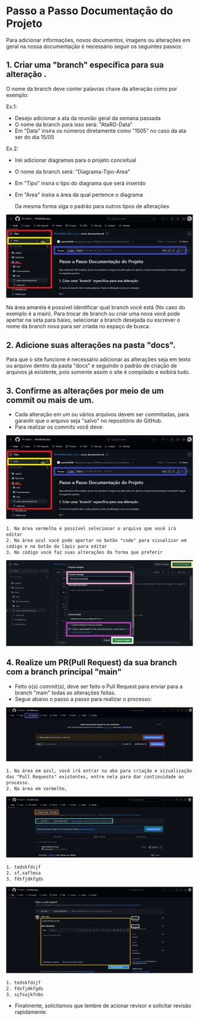# Passo a Passo Documentação do Projeto

Para adicionar informações, novos documentos, imagens ou alterações em geral na nossa documentação é necessário seguir os seguintes passos:

## 1. Criar uma "branch" específica para sua alteração .

  O nome da branch deve conter palavras chave da alteração como por exemplo:

Ex.1: 

- Desejo adicionar a ata da reunião geral da semana passada
- O nome da branch para isso será: "AtaRG-Data"
- Em "Data" insira os números diretamente como "1505" no caso da ata ser do dia 15/05

Ex.2:

- Irei adicionar diagramas para o projeto conceitual
- O nome da branch será: "Diagrama-Tipo-Area"
- Em "Tipo" insira o tipo do diagrama que será inserido
- Em "Area" insira a área da qual pertence o diagrama

  Da mesma forma siga o padrão para outros tipos de alterações

![Captura da página de edição](img/comodocumentar-1.png)

  Na área amarela é possível identificar qual branch você está (No caso do exemplo é a main). Para trocar de branch ou criar uma nova você pode apertar na seta para baixo, selecionar a branch desejada ou escrever o nome da branch nova para ser criada no espaço de busca.

## 2. Adicione suas alterações na pasta "docs".

  Para que o site funcione é necessário adicionar as alterações seja em texto ou arquivo dentro da pasta "docs" e seguindo o padrão de criação de arquivos já existente, pois somente assim o site é compilado e exibirá tudo.

## 3. Confirme as alterações por meio de um commit ou mais de um.

  - Cada alteração em um ou vários arquivos devem ser commitadas, para garantir que o arquivo seja "salvo" no repositório do GitHub.
  - Para realizar os commits você deve:

  ![Captura da página de edição](img/comodocumentar-1.png)

    1. Na área vermelha é possível selecionar o arquivo que você irá editar
    2. Na área azul você pode apertar no botão "code" para visualizar em código e no botão do lápis para editar
    3. No código você faz suas alterações da forma que preferir

![Captura da página de edição 2](img/comodocumentar-2.png)


## 4. Realize um PR(Pull Request) da sua branch com a branch principal "main"
 
- Feito o(s) commit(s), deve ser feito o Pull Request para enviar para a branch "main" todas as alterações feitas.
- Segue abaixo o passo a passo para realizar o processo:

![Captura da página de edição 3](img/comodocumentar-3.png)
  
    1. Na área em azul, você irá entrar na aba para criação e vizualização das "Pull Requests" existentes, entre nela para dar continuidade ao processo.
    2. Na área em vermelho, 

![Captura da página de edição 4](img/comodocumentar-4.png)

    1. tedskfdsjf
    2. sf,saflmsa
    3. fdsfjdkfgds

![Captura da página de edição 5](img/comodocumentar-5.png)

    1. tedskfdsjf
    2. fdsfjdkfgds
    3. sçfsajkfnbs


- Finalmente, solicitamos que lembre de acionar revisor e solicitar revisão rapidamente.


